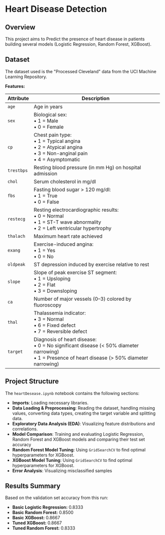 # Heart Disease Detection

## Overview

This project aims to Predict the presence of heart disease in patients building several models (Logistic Regression, Random Forest, XGBoost).

## Dataset

The dataset used is the "Processed Cleveland" data from the UCI Machine Learning Repository. 

**Features:**

| **Attribute** | **Description** |
|---------------|-----------------|
| `age` | Age in years |
| `sex` | Biological sex:<br>• 1 = Male<br>• 0 = Female |
| `cp` | Chest pain type:<br>• 1 = Typical angina<br>• 2 = Atypical angina<br>• 3 = Non-anginal pain<br>• 4 = Asymptomatic |
| `trestbps` | Resting blood pressure (in mm Hg) on hospital admission |
| `chol` | Serum cholesterol in mg/dl |
| `fbs` | Fasting blood sugar > 120 mg/dl:<br>• 1 = True<br>• 0 = False |
| `restecg` | Resting electrocardiographic results:<br>• 0 = Normal<br>• 1 = ST-T wave abnormality<br>• 2 = Left ventricular hypertrophy |
| `thalach` | Maximum heart rate achieved |
| `exang` | Exercise-induced angina:<br>• 1 = Yes<br>• 0 = No |
| `oldpeak` | ST depression induced by exercise relative to rest |
| `slope` | Slope of peak exercise ST segment:<br>• 1 = Upsloping<br>• 2 = Flat<br>• 3 = Downsloping |
| `ca` | Number of major vessels (0–3) colored by fluoroscopy |
| `thal` | Thalassemia indicator:<br>• 3 = Normal<br>• 6 = Fixed defect<br>• 7 = Reversible defect |
| `target` | Diagnosis of heart disease:<br>• 0 = No significant disease (< 50% diameter narrowing)<br>• 1 = Presence of heart disease (> 50% diameter narrowing) |

## Project Structure

The `heartDesease.ipynb` notebook contains the following sections:

- **Imports**: Loading necessary libraries.
- **Data Loading & Preprocessing**: Reading the dataset, handling missing values, converting data types, creating the target variable and splitting data.
- **Exploratory Data Analysis (EDA)**: Visualizing feature distributions and correlations.
- **Model Comparison**: Training and evaluating Logistic Regression, Random Forest and XGBoost models and comparing their test set accuracy 
- **Random Forest Model Tuning**: Using `GridSearchCV` to find optimal hyperparameters for XGBoost.
- **XGBoost Model Tuning**: Using `GridSearchCV` to find optimal hyperparameters for XGBoost.
- **Error Analysis**: Visualizing misclassified samples

## Results Summary

Based on the validation set accuracy from this run:

- **Basic Logistic Regression:** 0.8333
- **Basic Random Forest:**       0.8500
- **Basic XGBoost:**             0.8667
- **Tuned XGBoost:**             0.8667
- **Tuned Random Forest:**       0.8333
